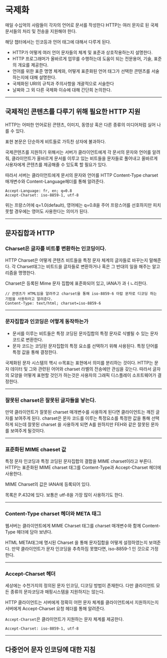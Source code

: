 
# 국제화 

매일 수십억의 사람들이 각자의 언어로 문서를 작성한다 HTTP는 여러 문자로 된 국제 문서들의 처리 및 전송을 지원해야 한다.

해당 챕터에서는 인코등과 언어 태그에 대해서 다루게 된다.

- HTTP가 어떻게 여러 언어 문자들의 체계 및 표준과 상호작용하는지 설명한다.
- HTTP 프로그래머가 올바르게 업무를 수행하는데 도움이 되는 전문용어, 기술, 표준의 개요를 제공한다.
- 언어를 위한 표준 명명 체계와, 어떻게 표준화된 언어 태그가 선택한 콘텐츠를 서술하는지에 대해 설명한다.
- 국제화된 URI의 규칙과 주의사항을 개괄적으로 서술한다
- 날짜와 그 외 다른 국제화 이슈에 대해 간단희 논의한다.

---

## 국제적인 콘텐츠를 다루기 위해 필요한 HTTP 지원

HTTP는 어떠한 언어로된 콘텐츠, 이미지, 동영상 혹은 다른 종류의 미디어처럼 실어 나를 수 있다. 

표현 본문은 단순하게 비트들로 가득찬 상자에 불과하다.

국제콘텐츠를 지원하기 위해서는 서버가 클라이언트에게 각 문서의 문자와 언어를 알려줘, 클라이언트가
올바르게 문서를 이루고 있는 비트들을 문자들로 풀어내고 올바르게 사용자에게 콘텐츠를 제공해줄 수 있도록 할 필요가 있다.

따라서 서버는 클라이언트에게 문서의 문자와 언어를 HTTP Content-Type charset 매개변수와 Content-Language헤더를 통해 알려준다.

```http request
Accept-Language: fr, en; q=0.8
Accept-Charset: iso-8859-1, utf-8
```

위는 프랑스어에 q=1.0(default), 영어에는 q=0.8을 주어 프랑스어를 선호하지만 피치 못할 경우에는 영어도 사용한다는 의미가 된다.

---


## 문자집합과 HTTP

### Charset은 글자를 비트롷 변환하는 인코딩이다.

HTTP Charset은 어떻게 콘텐츠 비트들을 특정 문자 체계의 글자들로 바꾸는지 말해준다. 각 Charset태그는
비트드을 글자들로 변환하거나 혹은 그 반대의 일을 해주는 알고리즘을 명명한다. 

Charset은 등록된 Mime 문자 집합에 표준화되어 있고, IANA가 과ㅓㄴ리한다.

```http request
// 콘텐츠가 HTML임을 알려주고 charset을 통해 iso-8859-6 아랍 문자로 디코딩 하는 기법을 사용하라고 알려준다.
Content-Type: text/html; charset=iso-8859-6
```

---

### 문자집합과 인코딩은 어떻게 동작하는가

- 문서를 이루는 비트들은 특정 코딩된 문자집합의 특정 문자로 식별될 수 있는 문자코드로 변환한다. 
- 문자 코드는 코딩된 문자집합의 특정 요소를 선택하기 위해 사용된다. 특정 단어를 특정 값을 통해 결정한다.

국제화된 문자 시스템의 핵시 ㅁ목표는 표현에서 의미를 분리하는 것이다. HTTP는 문자 데이터 및 그와 관련된 어어와
charset 라벨의 전송에만 관심을 갖는다. 따라서 글자의 모양을 어떻게 표현할 것인가 하는것은 사용자의 그래픽 디스플레이
소프트웨어가 결정한다.

--- 

### 잘못된 charset은 잘못된 글자들을 낳는다.

만약 클라이언트가 잘못된 charset 매개변수를 사용하게 된다면 클라이언트는 깨진 글자를 보여주게 된다.
charset은 문자 코드를 이루는 특정요소를 특정한 값을 통해 선택하게 되는데 잘못된 charset 을 사용하게 되면 A를
원하지만 FEH와 같은 잘못된 문자를 보여주게 될것이다.

---

### 표준화된 MIME chaeset 값

특정 문자 인코딩과 특정 코딩된 문자집합의 결합을 MIME charset이라고 부른다.<br>
HTTP는 표준화된 MIME charset 태그를 Content-Type과 Accept-Charset 헤더에 사용한다.

MIME Charset의 값은 IANA에 등록되어 있다.

목록은 P.432에 있다. 보통은 utf-8을 가장 많이 사용하기도 한다.

---

### Content-Type charset 헤더와 META 태그 

웹서버는 클라이언트에게 MIME Charset 태그를 charset 매개변수와 함께 Content-Type 헤더에 담아 보낸다.

HTML META태그에 명시된 Charset 을 통해 문자집합을 어떻게 설정하였는지 보여준다. 만약
클라이언트가 문자 인코딩을 추측하짐 못했다면, iso-8859-1 인 것으로 가정한다.

---

### Accept-Charset 헤더 

세상에는 수천가지의 정의된 문자 인코딩, 디코딩 방법이 존재한다. 다만 클라이언트 모든 종류의 문자코딩과 매핑시스템을
지원하지는 않는다.

HTTP 클라이언트는 서버에게 정확히 어떤 문자 체계를 클라이언트에서 지원하지는지 서버에게 Accept-Charset 요청 헤더를 통해 알려준다.

`Accept-Charset`은 클라이언트가 지원하는 문자 체계를 제공한다.

```http request
Accept-Charset: iso-8859-1, utf-8
```

---


## 다중언어 문자 인코딩에 대한 지침

